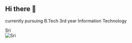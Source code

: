 ## Hi there 👋

<!--
**Srinivas6304/Srinivas6304** is a ✨ _special_ ✨ repository because its `README.md` (this file) appears on your GitHub profile.

Here are some ideas to get you started:

- 🔭 I’m currently working on ...
- 🌱 I’m currently learning ...
- 👯 I’m looking to collaborate on ...
- 🤔 I’m looking for help with ...
- 💬 Ask me about ...
- 📫 How to reach me: ...
- 😄 Pronouns: ...
- ⚡ Fun fact: ...
-->
currently pursuing B.Tech 3rd year Information Technology

     
  <!DOCTYPE html>
<html lang="en">
<head>
    <meta charset="UTF-8">
    <meta name="viewport" content="width=device-width, initial-scale=1.0">
   Sri
</head>
<body>
    <div>
        <img src="https://media4.giphy.com/media/v1.Y2lkPTc5MGI3NjExemRoeHVoYno5YnJhOXpnd3RtbHhsZW5yMXhjYmRmdDdoeWZwcGtiMCZlcD12MV9pbnRlcm5hbF9naWZfYnlfaWQmY3Q9Zw/qgQUggAC3Pfv687qPC/giphy.gif" alt="Sri">
    </div>
    
</body>
</html>
